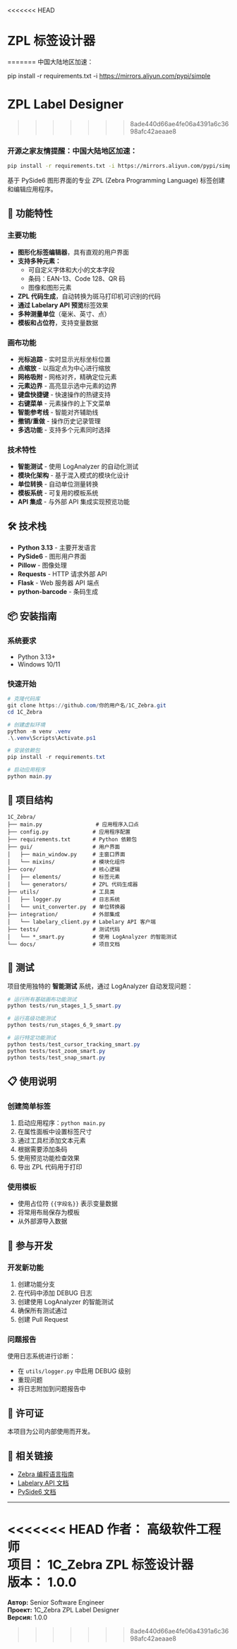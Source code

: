 <<<<<<< HEAD
# ZPL 标签设计器
=======
中国大陆地区加速：

pip install -r requirements.txt -i https://mirrors.aliyun.com/pypi/simple

# ZPL Label Designer
>>>>>>> 8ade440d66ae4fe06a4391a6c3698afc42aeaae8

### 开源之家友情提醒：中国大陆地区加速：

```bash
pip install -r requirements.txt -i https://mirrors.aliyun.com/pypi/simple
```

基于 PySide6 图形界面的专业 ZPL (Zebra Programming Language) 标签创建和编辑应用程序。

## 🚀 功能特性

### 主要功能
- **图形化标签编辑器**，具有直观的用户界面
- **支持多种元素：**
  - 可自定义字体和大小的文本字段
  - 条码：EAN-13、Code 128、QR 码
  - 图像和图形元素
- **ZPL 代码生成**，自动转换为斑马打印机可识别的代码
- **通过 Labelary API 预览**标签效果
- **多种测量单位**（毫米、英寸、点）
- **模板和占位符**，支持变量数据

### 画布功能
- **光标追踪** - 实时显示光标坐标位置
- **点缩放** - 以指定点为中心进行缩放
- **网格吸附** - 网格对齐，精确定位元素
- **元素边界** - 高亮显示选中元素的边界
- **键盘快捷键** - 快速操作的热键支持
- **右键菜单** - 元素操作的上下文菜单
- **智能参考线** - 智能对齐辅助线
- **撤销/重做** - 操作历史记录管理
- **多选功能** - 支持多个元素同时选择

### 技术特性
- **智能测试** - 使用 LogAnalyzer 的自动化测试
- **模块化架构** - 基于混入模式的模块化设计
- **单位转换** - 自动单位测量转换
- **模板系统** - 可复用的模板系统
- **API 集成** - 与外部 API 集成实现预览功能

## 🛠️ 技术栈

- **Python 3.13** - 主要开发语言
- **PySide6** - 图形用户界面
- **Pillow** - 图像处理
- **Requests** - HTTP 请求外部 API
- **Flask** - Web 服务器 API 端点
- **python-barcode** - 条码生成

## 📦 安装指南

### 系统要求
- Python 3.13+
- Windows 10/11

### 快速开始
```powershell
# 克隆代码库
git clone https://github.com/你的用户名/1C_Zebra.git
cd 1C_Zebra

# 创建虚拟环境
python -m venv .venv
.\.venv\Scripts\Activate.ps1

# 安装依赖包
pip install -r requirements.txt

# 启动应用程序
python main.py
```

## 🎯 项目结构

```
1C_Zebra/
├── main.py                 # 应用程序入口点
├── config.py              # 应用程序配置
├── requirements.txt       # Python 依赖包
├── gui/                   # 用户界面
│   ├── main_window.py     # 主窗口界面
│   └── mixins/            # 模块化组件
├── core/                  # 核心逻辑
│   ├── elements/          # 标签元素
│   └── generators/        # ZPL 代码生成器
├── utils/                 # 工具类
│   ├── logger.py          # 日志系统
│   └── unit_converter.py  # 单位转换器
├── integration/           # 外部集成
│   └── labelary_client.py # Labelary API 客户端
├── tests/                 # 测试代码
│   └── *_smart.py         # 使用 LogAnalyzer 的智能测试
└── docs/                  # 项目文档
```

## 🧪 测试

项目使用独特的 **智能测试** 系统，通过 LogAnalyzer 自动发现问题：

```powershell
# 运行所有基础画布功能测试
python tests/run_stages_1_5_smart.py

# 运行高级功能测试
python tests/run_stages_6_9_smart.py

# 运行特定功能测试
python tests/test_cursor_tracking_smart.py
python tests/test_zoom_smart.py
python tests/test_snap_smart.py
```

## 📋 使用说明

### 创建简单标签
1. 启动应用程序：`python main.py`
2. 在属性面板中设置标签尺寸
3. 通过工具栏添加文本元素
4. 根据需要添加条码
5. 使用预览功能检查效果
6. 导出 ZPL 代码用于打印

### 使用模板
- 使用占位符 `{{字段名}}` 表示变量数据
- 将常用布局保存为模板
- 从外部源导入数据

## 🤝 参与开发

### 开发新功能
1. 创建功能分支
2. 在代码中添加 DEBUG 日志
3. 创建使用 LogAnalyzer 的智能测试
4. 确保所有测试通过
5. 创建 Pull Request

### 问题报告
使用日志系统进行诊断：
- 在 `utils/logger.py` 中启用 DEBUG 级别
- 重现问题
- 将日志附加到问题报告中

## 📄 许可证

本项目为公司内部使用而开发。

## 🔗 相关链接

- [Zebra 编程语言指南](https://www.zebra.com/us/en/support-downloads/knowledge-articles/ZPL-Zebra-Programming-Language.html)
- [Labelary API 文档](http://labelary.com/service.html)
- [PySide6 文档](https://doc.qt.io/qtforpython/)

---

<<<<<<< HEAD
**作者：** 高级软件工程师  
**项目：** 1C_Zebra ZPL 标签设计器  
**版本：** 1.0.0
=======
**Автор:** Senior Software Engineer  
**Проект:** 1C_Zebra ZPL Label Designer  
**Версия:** 1.0.0
>>>>>>> 8ade440d66ae4fe06a4391a6c3698afc42aeaae8

